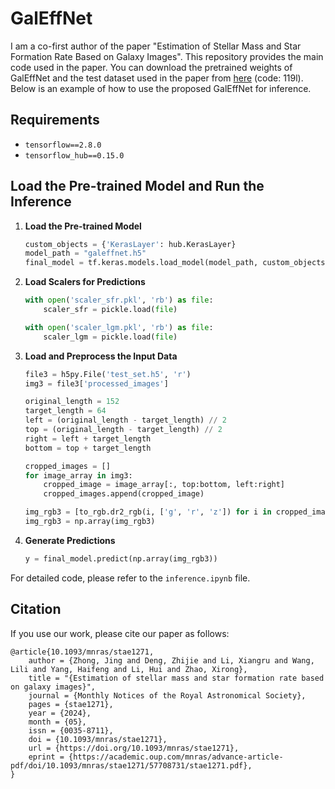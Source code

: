 # GalEffNet
I am a co-first author of the paper "Estimation of Stellar Mass and Star Formation Rate Based on Galaxy Images". This repository provides the main code used in the paper. You can download the pretrained weights of GalEffNet and the test dataset used in the paper from [here](https://pan.baidu.com/s/1BTKr35C0EQ2ynD1QySXi9Q) (code: 119l). Below is an example of how to use the proposed GalEffNet for inference.

## Requirements
- `tensorflow==2.8.0`
- `tensorflow_hub==0.15.0`

## Load the Pre-trained Model and Run the Inference

1. **Load the Pre-trained Model**
    ```python
    custom_objects = {'KerasLayer': hub.KerasLayer}
    model_path = "galeffnet.h5"
    final_model = tf.keras.models.load_model(model_path, custom_objects)
    ```

2. **Load Scalers for Predictions**
    ```python
    with open('scaler_sfr.pkl', 'rb') as file:
        scaler_sfr = pickle.load(file)

    with open('scaler_lgm.pkl', 'rb') as file:
        scaler_lgm = pickle.load(file)
    ```

3. **Load and Preprocess the Input Data**
    ```python
    file3 = h5py.File('test_set.h5', 'r')
    img3 = file3['processed_images']

    original_length = 152
    target_length = 64
    left = (original_length - target_length) // 2
    top = (original_length - target_length) // 2
    right = left + target_length
    bottom = top + target_length

    cropped_images = []
    for image_array in img3:
        cropped_image = image_array[:, top:bottom, left:right]
        cropped_images.append(cropped_image)

    img_rgb3 = [to_rgb.dr2_rgb(i, ['g', 'r', 'z']) for i in cropped_images]
    img_rgb3 = np.array(img_rgb3)
    ```
4. **Generate Predictions**
    ```python
    y = final_model.predict(np.array(img_rgb3))
    ```

For detailed code, please refer to the `inference.ipynb` file.

## Citation

If you use our work, please cite our paper as follows:
```
@article{10.1093/mnras/stae1271,
    author = {Zhong, Jing and Deng, Zhijie and Li, Xiangru and Wang, Lili and Yang, Haifeng and Li, Hui and Zhao, Xirong},
    title = "{Estimation of stellar mass and star formation rate based on galaxy images}",
    journal = {Monthly Notices of the Royal Astronomical Society},
    pages = {stae1271},
    year = {2024},
    month = {05},
    issn = {0035-8711},
    doi = {10.1093/mnras/stae1271},
    url = {https://doi.org/10.1093/mnras/stae1271},
    eprint = {https://academic.oup.com/mnras/advance-article-pdf/doi/10.1093/mnras/stae1271/57708731/stae1271.pdf},
}
 ```





